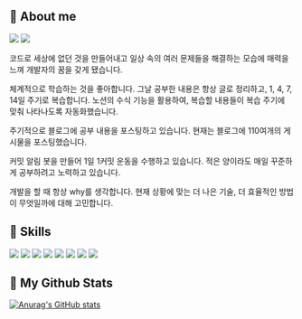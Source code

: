 ## 🍒 About me
<a href="https://donggoolosori.github.io/" target="_blank"><img src="https://img.shields.io/badge/Blog-0984e3?style=flat-square&logo=Github&logoColor=white"/></a> <a href="mailto:kdj6551@naver.com"><img src="https://img.shields.io/badge/kdj6551@naver.com-81ecec?style=flat-square&logo=Gmail&logoColor=black"/></a>

코드로 세상에 없던 것을 만들어내고 일상 속의 여러 문제들을 해결하는 모습에 매력을 느껴 개발자의 꿈을 갖게 됐습니다.

체계적으로 학습하는 것을 좋아합니다. 그날 공부한 내용은 항상 글로 정리하고, 1, 4, 7, 14일 주기로 복습합니다. 노션의 수식 기능을 활용하여, 복습할 내용들이 복습 주기에 맞춰 나타나도록 자동화했습니다.

주기적으로 블로그에 공부 내용을 포스팅하고 있습니다. 현재는 블로그에 110여개의 게시물을 포스팅했습니다.

커밋 알림 봇을 만들어 1일 1커밋 운동을 수행하고 있습니다. 적은 양이라도 매일 꾸준하게 공부하려고 노력하고 있습니다. 

개발을 할 때 항상 why를 생각합니다. 현재 상황에 맞는 더 나은 기술, 더 효율적인 방법이 무엇일까에 대해 고민합니다.

## 🚀 Skills
<img src="https://img.shields.io/badge/JavaScript-F7DF1E?style=flat-square&logo=Javascript&logoColor=black"/> <img src="https://img.shields.io/badge/TypeScript-3178C6?style=flat-square&logo=typescript&logoColor=white"/> <img src="https://img.shields.io/badge/React-61DAFB?style=flat-square&logo=react&logoColor=black"/> <img src="https://img.shields.io/badge/Vue-4FC08D?style=flat-square&logo=vue.js&logoColor=white"/> <img src="https://img.shields.io/badge/Next.Js-000000?style=flat-square&logo=next.js&logoColor=white"/> <img src="https://img.shields.io/badge/Webpack-8DD6F9?style=flat-square&logo=webpack&logoColor=black"/> <img src="https://img.shields.io/badge/Next.Js-000000?style=flat-square&logo=next.js&logoColor=white"/> <img src="https://img.shields.io/badge/Sass-CC6699?style=flat-square&logo=sass&logoColor=white"/>

## 🌱 My Github Stats
[![Anurag's GitHub stats](https://github-readme-stats.vercel.app/api?username=donggoolosori&show_icons=true&theme=tokyonight)](https://github.com/anuraghazra/github-readme-stats)
<!-- [![Top Langs](https://github-readme-stats.vercel.app/api/top-langs/?username=donggoolosori&layout=compact)](https://github.com/anuraghazra/github-readme-stats)
 -->
<!-- [![Hits](https://hits.seeyoufarm.com/api/count/incr/badge.svg?url=https%3A%2F%2Fgithub.com%2FDonggoolosori&count_bg=%2379C83D&title_bg=%23555555&icon=&icon_color=%23E7E7E7&title=hits&edge_flat=false)](https://hits.seeyoufarm.com)   -->

<!--
**donggoolosori/donggoolosori** is a ✨ _special_ ✨ repository because its `README.md` (this file) appears on your GitHub profile.

Here are some ideas to get you started:

- 🔭 I’m currently working on ...
- 🌱 I’m currently learning ...
- 👯 I’m looking to collaborate on ...
- 🤔 I’m looking for help with ...
- 💬 Ask me about ...
- 📫 How to reach me: ...
- 😄 Pronouns: ...
- ⚡ Fun fact: ...
-->

<!-- [![Solved.ac 프로필](http://mazassumnida.wtf/api/v2/generate_badge?boj=kdj6551)](https://solved.ac/kdj6551) -->
